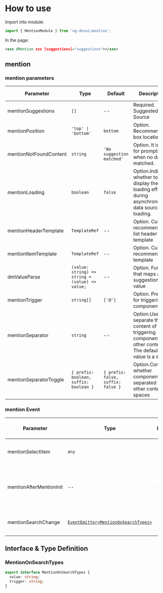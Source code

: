 # How to use

Import into module:

```ts
import { MentionModule } from 'ng-devui/mention';
```

In the page:

```xml
<xxx dMention xxx [suggestions]="suggestions"></xxx>
```

## mention

### mention parameters

| Parameter              | Type                                            | Default                            | Description                                                                                                       | Jump to Demo                            |
| ---------------------- | ----------------------------------------------- | ---------------------------------- | ----------------------------------------------------------------------------------------------------------------- | --------------------------------------- |
| mentionSuggestions     | `[]`                                            | --                                 | Required. Suggested Data Source                                                                                   | [Basic Usage](demo#basic-usage)         |
| mentionPosition        | `'top' \| 'bottom'`                             | `bottom`                           | Option. Recommended box location                                                                                  | [Basic Usage](demo#basic-usage)         |
| mentionNotFoundContent | `string`                                        | `'No suggestion matched'`          | Option. It is used for prompting when no data is matched.                                                         | --                                      |
| mentionLoading         | `boolean`                                       | `false`                            | Option.Indicates whether to display the loading effect during asynchronous data source loading.                   | [Async Usage](demo#async-usage)         |
| mentionHeaderTemplate  | `TemplateRef`                                   | --                                 | Option. Custom recommendation list header template                                                                | [Custom Template](demo#custom-template) |
| mentionItemTemplate    | `TemplateRef`                                   | --                                 | Option. Custom recommendation template                                                                            | [Custom Template](demo#custom-template) |
| dmValueParse           | `(value: string) => string = (value) => value;` | --                                 | Option. Function that maps an suggestion's value                                                                  | [Custom Prefix](demo#custom-prefix)     |
| mentionTrigger         | `string[]`                                      | `['@']`                            | Option. Prefix for triggering components                                                                          | [Custom Prefix](demo#custom-prefix)     |
| mentionSeparator       | `string`                                        | --                                 | Option.Used to separate the content of the triggering component from other content. The default value is a space. | [Use Separators](demo#use-separator)    |
| mentionSeparatorToggle | `{ prefix: boolean,`<br>`suffix: boolean }`     | `{ prefix: false, suffix: false }` | Option.Controls whether components are separated from other content by spaces                                     | [Use Separators](demo#use-separator)    |

### mention Event

| Parameter               | Type                                                          | Default | Description                                                          | Jump to Demo                        |
| ----------------------- | ------------------------------------------------------------- | ------- | -------------------------------------------------------------------- | ----------------------------------- |
| mentionSelectItem       | `any`                                                         | --      | Option. Trigger Selection Suggestion.                                | [Basic Usage](demo#basic-usage)     |
| mentionAfterMentionInit | --                                                            | --      | Option. Returns an directive instance after directive initialization | [Basic Usage](demo#basic-usage)     |
| mentionSearchChange     | [`EventEmitter<MentionOnSearchTypes>`](#MentionOnSearchTypes) | --      | Option. Input box change event                                       | [Custom Prefix](demo#custom-prefix) |

## Interface & Type Definition

### MentionOnSearchTypes

```ts
export interface MentionOnSearchTypes {
  value: string;
  trigger: string;
}
```
